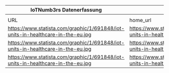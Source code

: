 |IoTNumb3rs Datenerfassung|||||||||||
| ---- | ---- | ---- | ---- | ---- | ---- | ---- | ---- | ---- | ---- | ---- |
||||||||||||
|URL|home_url|filename|device_class|device_count|market_class|market_volume|prognosis_year|publication_year|authorship_class|Dropbox folder|
|https://www.statista.com/graphic/1/691848/iot-units-in-healthcare-in-the-eu.jpg|https://www.statista.com/statistics/691848/iot-units-in-healthcare-in-the-eu/|file5_691848.png|Healthcare(EU)|11100000|||2017|2017|company|Pattoho/20190107-1200|
|https://www.statista.com/graphic/1/691848/iot-units-in-healthcare-in-the-eu.jpg|https://www.statista.com/statistics/691848/iot-units-in-healthcare-in-the-eu/|file5_691848.png|Healthcare(EU)|16500000|||2020|2017|company|Pattoho/20190107-1200|
|https://www.statista.com/graphic/1/691848/iot-units-in-healthcare-in-the-eu.jpg|https://www.statista.com/statistics/691848/iot-units-in-healthcare-in-the-eu/|file5_691848.png|Healthcare(EU)|25800000|||2025|2017|company|Pattoho/20190107-1200|
